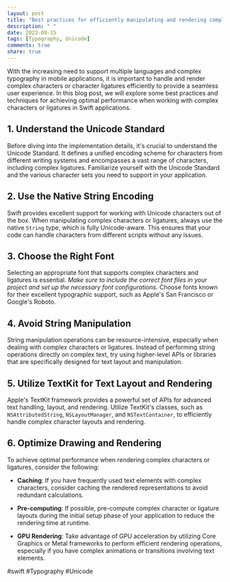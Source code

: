 ```yaml
---
layout: post
title: "Best practices for efficiently manipulating and rendering complex characters or character ligatures in Swift applications"
description: " "
date: 2023-09-15
tags: [Typography, Unicode]
comments: true
share: true
---
```


With the increasing need to support multiple languages and complex typography in mobile applications, it is important to handle and render complex characters or character ligatures efficiently to provide a seamless user experience. In this blog post, we will explore some best practices and techniques for achieving optimal performance when working with complex characters or ligatures in Swift applications.

## 1. Understand the Unicode Standard

Before diving into the implementation details, it's crucial to understand the Unicode Standard. It defines a unified encoding scheme for characters from different writing systems and encompasses a vast range of characters, including complex ligatures. Familiarize yourself with the Unicode Standard and the various character sets you need to support in your application.

## 2. Use the Native String Encoding

Swift provides excellent support for working with Unicode characters out of the box. When manipulating complex characters or ligatures, always use the native `String` type, which is fully Unicode-aware. This ensures that your code can handle characters from different scripts without any issues.

## 3. Choose the Right Font

Selecting an appropriate font that supports complex characters and ligatures is essential. *Make sure to include the correct font files in your project and set up the necessary font configurations*. Choose fonts known for their excellent typographic support, such as Apple's San Francisco or Google's Roboto.

## 4. Avoid String Manipulation

String manipulation operations can be resource-intensive, especially when dealing with complex characters or ligatures. Instead of performing string operations directly on complex text, try using higher-level APIs or libraries that are specifically designed for text layout and manipulation.

## 5. Utilize TextKit for Text Layout and Rendering

Apple's TextKit framework provides a powerful set of APIs for advanced text handling, layout, and rendering. Utilize TextKit's classes, such as `NSAttributedString`, `NSLayoutManager`, and `NSTextContainer`, to efficiently handle complex character layouts and rendering.

## 6. Optimize Drawing and Rendering

To achieve optimal performance when rendering complex characters or ligatures, consider the following:

- **Caching**: If you have frequently used text elements with complex characters, consider caching the rendered representations to avoid redundant calculations.

- **Pre-computing**: If possible, pre-compute complex character or ligature layouts during the initial setup phase of your application to reduce the rendering time at runtime.

- **GPU Rendering**: Take advantage of GPU acceleration by utilizing Core Graphics or Metal frameworks to perform efficient rendering operations, especially if you have complex animations or transitions involving text elements.

#swift #Typography #Unicode